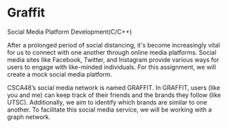 # Graffit
Social Media Platform Development(C/C++)

After a prolonged period of social distancing, it's become increasingly vital for us to connect with one another through online media platforms. Social media sites like Facebook, Twitter, and Instagram provide various ways for users to engage with like-minded individuals. For this assignment, we will create a mock social media platform.

CSCA48’s social media network is named GRAFFIT. In GRAFFIT, users (like you and me) can keep track of their friends and the brands they follow (like UTSC). Additionally, we aim to identify which brands are similar to one another. To facilitate this social media service, we will be working with a graph network.


